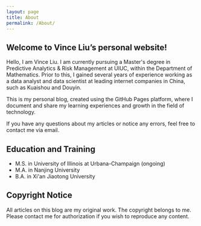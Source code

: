 ```yaml
---
layout: page
title: About
permalink: /About/
---
```


## Welcome to Vince Liu’s personal website!

Hello, I am Vince Liu. I am currently pursuing a Master's degree in Predictive Analytics & Risk Management at UIUC, within the Department of Mathematics. Prior to this, I gained several years of experience working as a data analyst and data scientist at leading internet companies in China, such as Kuaishou and Douyin.

This is my personal blog, created using the GitHub Pages platform, where I document and share my learning experiences and growth in the field of technology.

If you have any questions about my articles or notice any errors, feel free to contact me via email.

## Education and Training

- M.S. in University of Illinois at Urbana-Champaign (ongoing)
- M.A. in Nanjing University
- B.A. in Xi'an Jiaotong University

## Copyright Notice

All articles on this blog are my original work. The copyright belongs to me. Please contact me for authorization if you wish to reproduce any content.
